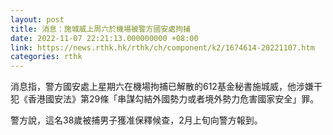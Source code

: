 ```yaml
---
layout: post
title: 消息：施城威上周六於機場被警方國安處拘捕
date: 2022-11-07 22:21:13.000000000 +08:00
link: https://news.rthk.hk/rthk/ch/component/k2/1674614-20221107.htm
categories: rthk
---
```


消息指，警方國安處上星期六在機場拘捕已解散的612基金秘書施城威，他涉嫌干犯《香港國安法》第29條「串謀勾結外國勢力或者境外勢力危害國家安全」罪。

警方說，這名38歲被捕男子獲准保釋候查，2月上旬向警方報到。
